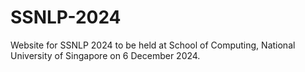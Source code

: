 # SSNLP-2024

Website for SSNLP 2024 to be held at School of Computing, National University of Singapore on 6 December 2024.

